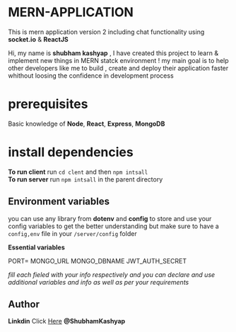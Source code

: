 # MERN-APPLICATION
This is mern application version 2 including chat functionality using **socket.io** & **ReactJS** 

Hi, my name is **shubham kashyap** , I have created this project to learn & implement new things in MERN statck environment !
my main goal is to help other developers like me to build , create and deploy their application faster whithout loosing the confidence in development process


# prerequisites

Basic knowledge of **Node**, **React**, **Express**, **MongoDB**

# install dependencies

**To run client** run `cd clent` and then `npm intsall`  
**To run server** run `npm intsall`  in the parent directory

## Environment variables

you can use any library from **dotenv** and **config** to store and use your config variables to get the better understanding but make sure to have a `config,env` file in your `/server/config` folder

**Essential variables**

PORT=
MONGO_URL
MONGO_DBNAME
JWT_AUTH_SECRET

_fill each fieled with your info respectively and you can declare and use additional variables and info as well as per your requirements_

## Author

**Linkdin** Click [Here](https://in.linkedin.com/in/shubham-kashyap-58a310175) **@ShubhamKashyap**
